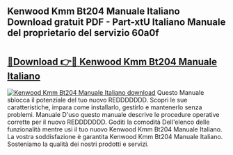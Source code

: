 ## Kenwood Kmm Bt204 Manuale Italiano Download gratuit PDF - Part-xtU Italiano Manuale del proprietario del servizio 60a0f

# <h2><a href="http://dfggju.blite.top/?on=Kenwood+Kmm+Bt204+Manuale+Italiano">🔗Download 👉🔴 Kenwood Kmm Bt204 Manuale Italiano</a></h2>

[![Kenwood Kmm Bt204 Manuale Italiano download](https://i.imgur.com/lujVjoI.png)](http://dfggju.blite.top/?on=Kenwood+Kmm+Bt204+Manuale+Italiano)
Questo Manuale sblocca il potenziale del tuo nuovo REDDDDDDD. Scopri le sue caratteristiche, impara come installarlo, gestirlo e mantenerlo senza problemi. Manuale D'uso questo manuale descrive le procedure operative corrette per il nuovo REDDDDDDD. Goditi la comodità Dell'elenco delle funzionalità mentre usi il tuo nuovo Kenwood Kmm Bt204 Manuale Italiano. La vostra soddisfazione è garantita Kenwood Kmm Bt204 Manuale Italiano. Sosteniamo la qualità dei nostri prodotti e servizi.
